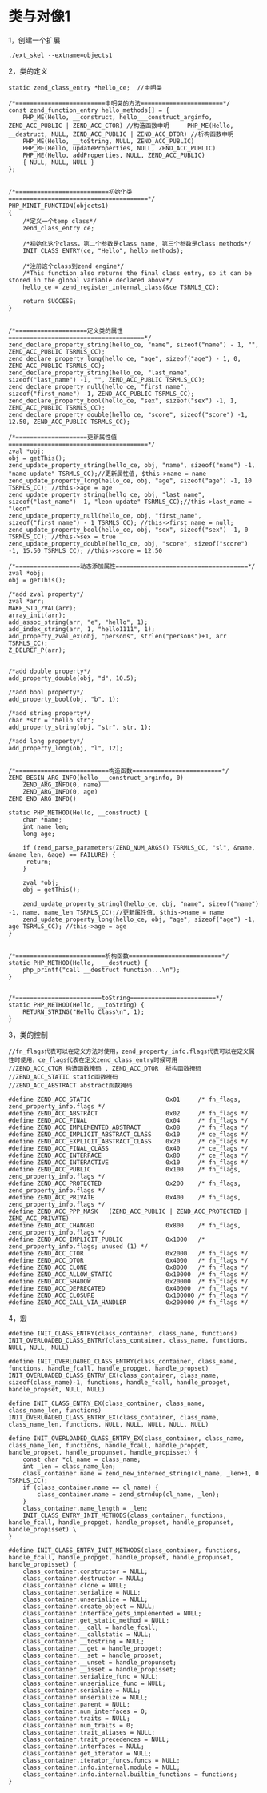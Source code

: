 # 类与对像1

1，创建一个扩展

	./ext_skel --extname=objects1
	
2，类的定义

	static zend_class_entry *hello_ce;  //申明类
	
	/*=========================申明类的方法=======================*/
	const zend_function_entry hello_methods[] = {
		PHP_ME(Hello, __construct, hello___construct_arginfo, ZEND_ACC_PUBLIC | ZEND_ACC_CTOR) //构造函数申明		PHP_ME(Hello, __destruct, NULL, ZEND_ACC_PUBLIC | ZEND_ACC_DTOR) //析构函数申明
		PHP_ME(Hello, __toString, NULL, ZEND_ACC_PUBLIC)
    	PHP_ME(Hello, updateProperties, NULL, ZEND_ACC_PUBLIC)
    	PHP_ME(Hello, addProperties, NULL, ZEND_ACC_PUBLIC)
		{ NULL, NULL, NULL }
	};
	
	
	/*==========================初始化类=======================================*/
	PHP_MINIT_FUNCTION(objects1)
	{
		/*定义一个temp class*/
    	zend_class_entry ce;
    	
    	/*初始化这个class，第二个参数是class name, 第三个参数是class methods*/
    	INIT_CLASS_ENTRY(ce, "Hello", hello_methods);

		/*注册这个class到zend engine*/
		/*This function also returns the final class entry, so it can be stored in the global variable declared above*/
    	hello_ce = zend_register_internal_class(&ce TSRMLS_CC);
		
		return SUCCESS;
	}
	
	
	/*====================定义类的属性======================================*/
	zend_declare_property_string(hello_ce, "name", sizeof("name") - 1, "", ZEND_ACC_PUBLIC TSRMLS_CC);
  	zend_declare_property_long(hello_ce, "age", sizeof("age") - 1, 0, ZEND_ACC_PUBLIC TSRMLS_CC);
  	zend_declare_property_string(hello_ce, "last_name", sizeof("last_name") -1, "", ZEND_ACC_PUBLIC TSRMLS_CC);
  	zend_declare_property_null(hello_ce, "first_name", sizeof("first_name") -1, ZEND_ACC_PUBLIC TSRMLS_CC);
  	zend_declare_property_bool(hello_ce, "sex", sizeof("sex") -1, 1, ZEND_ACC_PUBLIC TSRMLS_CC);
  	zend_declare_property_double(hello_ce, "score", sizeof("score") -1, 12.50, ZEND_ACC_PUBLIC TSRMLS_CC);
	
	/*====================更新属性值=======================================*/
	zval *obj;
    obj = getThis();
    zend_update_property_string(hello_ce, obj, "name", sizeof("name") -1, "name-update" TSRMLS_CC);//更新属性值, $this->name = name
    zend_update_property_long(hello_ce, obj, "age", sizeof("age") -1, 10 TSRMLS_CC); //this->age = age
    zend_update_property_string(hello_ce, obj, "last_name", sizeof("last_name") -1, "leon-update" TSRMLS_CC);//this->last_name = "leon"
    zend_update_property_null(hello_ce, obj, "first_name", sizeof("first_name") - 1 TSRMLS_CC); //this->first_name = null;
    zend_update_property_bool(hello_ce, obj, "sex", sizeof("sex") -1, 0 TSRMLS_CC); //this->sex = true
    zend_update_property_double(hello_ce, obj, "score", sizeof("score") -1, 15.50 TSRMLS_CC); //this->score = 12.50
    
    /*==================动态添加属性=====================================*/
    zval *obj;
    obj = getThis();

    /*add zval property*/
    zval *arr;
    MAKE_STD_ZVAL(arr);
    array_init(arr);
    add_assoc_string(arr, "e", "hello", 1);
    add_index_string(arr, 1, "hello1111", 1);
    add_property_zval_ex(obj, "persons", strlen("persons")+1, arr TSRMLS_CC);
    Z_DELREF_P(arr);


    /*add double property*/
    add_property_double(obj, "d", 10.5);

    /*add bool property*/
    add_property_bool(obj, "b", 1);

    /*add string property*/
    char *str = "hello str";
    add_property_string(obj, "str", str, 1);
    
    /*add long property*/
    add_property_long(obj, "l", 12);
    
    
    /*==========================构造函数=========================*/
    ZEND_BEGIN_ARG_INFO(hello___construct_arginfo, 0)
    	ZEND_ARG_INFO(0, name)
    	ZEND_ARG_INFO(0, age)
	ZEND_END_ARG_INFO()

	static PHP_METHOD(Hello, __construct) {
    	char *name;
    	int name_len;
    	long age;

    	if (zend_parse_parameters(ZEND_NUM_ARGS() TSRMLS_CC, "sl", &name, &name_len, &age) == FAILURE) {
       	 return;
    	}

    	zval *obj;
    	obj = getThis();

    	zend_update_property_stringl(hello_ce, obj, "name", sizeof("name") -1, name, name_len TSRMLS_CC);//更新属性值, $this->name = name
    	zend_update_property_long(hello_ce, obj, "age", sizeof("age") -1, age TSRMLS_CC); //this->age = age
	}
	
	
	/*=========================析构函数==========================*/
	static PHP_METHOD(Hello,  __destruct) {
    	php_printf("call __destruct function...\n");
	}
	
	
	/*========================toString========================*/
	static PHP_METHOD(Hello, __toString) {
    	RETURN_STRING("Hello Class\n", 1);
	}
	
	

	
	
	
	
3，类的控制

	//fn_flags代表可以在定义方法时使用，zend_property_info.flags代表可以在定义属性时使用，ce_flags代表在定义zend_class_entry时候可用
	//ZEND_ACC_CTOR 构造函数掩码 , ZEND_ACC_DTOR  析构函数掩码
	//ZEND_ACC_STATIC static函数掩码
	//ZEND_ACC_ABSTRACT abstract函数掩码
	
	#define ZEND_ACC_STATIC                     0x01     /* fn_flags, zend_property_info.flags */
	#define ZEND_ACC_ABSTRACT                   0x02     /* fn_flags */
	#define ZEND_ACC_FINAL                      0x04     /* fn_flags */
	#define ZEND_ACC_IMPLEMENTED_ABSTRACT       0x08     /* fn_flags */
	#define ZEND_ACC_IMPLICIT_ABSTRACT_CLASS    0x10     /* ce_flags */
	#define ZEND_ACC_EXPLICIT_ABSTRACT_CLASS    0x20     /* ce_flags */
	#define ZEND_ACC_FINAL_CLASS                0x40     /* ce_flags */
	#define ZEND_ACC_INTERFACE                  0x80     /* ce_flags */
	#define ZEND_ACC_INTERACTIVE                0x10     /* fn_flags */
	#define ZEND_ACC_PUBLIC                     0x100    /* fn_flags, zend_property_info.flags */
	#define ZEND_ACC_PROTECTED                  0x200    /* fn_flags, zend_property_info.flags */
	#define ZEND_ACC_PRIVATE                    0x400    /* fn_flags, zend_property_info.flags */
	#define ZEND_ACC_PPP_MASK   (ZEND_ACC_PUBLIC | ZEND_ACC_PROTECTED | ZEND_ACC_PRIVATE)
	#define ZEND_ACC_CHANGED                    0x800    /* fn_flags, zend_property_info.flags */
	#define ZEND_ACC_IMPLICIT_PUBLIC            0x1000   /* zend_property_info.flags; unused (1) */
	#define ZEND_ACC_CTOR                       0x2000   /* fn_flags */      
	#define ZEND_ACC_DTOR                       0x4000   /* fn_flags */     
	#define ZEND_ACC_CLONE                      0x8000   /* fn_flags */
	#define ZEND_ACC_ALLOW_STATIC               0x10000  /* fn_flags */
	#define ZEND_ACC_SHADOW                     0x20000  /* fn_flags */
	#define ZEND_ACC_DEPRECATED                 0x40000  /* fn_flags */
	#define ZEND_ACC_CLOSURE                    0x100000 /* fn_flags */
	#define ZEND_ACC_CALL_VIA_HANDLER           0x200000 /* fn_flags */
	
	
4，宏
	
	#define INIT_CLASS_ENTRY(class_container, class_name, functions) INIT_OVERLOADED_CLASS_ENTRY(class_container, class_name, functions, NULL, NULL, NULL)
	
	#define INIT_OVERLOADED_CLASS_ENTRY(class_container, class_name, functions, handle_fcall, handle_propget, handle_propset)  INIT_OVERLOADED_CLASS_ENTRY_EX(class_container, class_name, sizeof(class_name)-1, functions, handle_fcall, handle_propget, handle_propset, NULL, NULL)
	
	define INIT_CLASS_ENTRY_EX(class_container, class_name, class_name_len, functions) INIT_OVERLOADED_CLASS_ENTRY_EX(class_container, class_name, class_name_len, functions, NULL, NULL, NULL, NULL, NULL)
	
	define INIT_OVERLOADED_CLASS_ENTRY_EX(class_container, class_name, class_name_len, functions, handle_fcall, handle_propget, handle_propset, handle_propunset, handle_propisset) {			
		const char *cl_name = class_name;		
		int _len = class_name_len;				
		class_container.name = zend_new_interned_string(cl_name, _len+1, 0 TSRMLS_CC);
		if (class_container.name == cl_name) {	
			class_container.name = zend_strndup(cl_name, _len);
		}										
		class_container.name_length = _len;	
		INIT_CLASS_ENTRY_INIT_METHODS(class_container, functions, handle_fcall, handle_propget, handle_propset, handle_propunset, handle_propisset) \
	}

	#define INIT_CLASS_ENTRY_INIT_METHODS(class_container, functions, handle_fcall, handle_propget, handle_propset, handle_propunset, handle_propisset) {								
		class_container.constructor = NULL;	
		class_container.destructor = NULL;		
		class_container.clone = NULL;			
		class_container.serialize = NULL;		
		class_container.unserialize = NULL;	
		class_container.create_object = NULL;	
		class_container.interface_gets_implemented = NULL;
		class_container.get_static_method = NULL;
		class_container.__call = handle_fcall;	
		class_container.__callstatic = NULL;	
		class_container.__tostring = NULL;		
		class_container.__get = handle_propget;
		class_container.__set = handle_propset;
		class_container.__unset = handle_propunset;
		class_container.__isset = handle_propisset;
		class_container.serialize_func = NULL;	
		class_container.unserialize_func = NULL;
		class_container.serialize = NULL;		
		class_container.unserialize = NULL;	
		class_container.parent = NULL;			
		class_container.num_interfaces = 0;	
		class_container.traits = NULL;			
		class_container.num_traits = 0;			
		class_container.trait_aliases = NULL;	
		class_container.trait_precedences = NULL;
		class_container.interfaces = NULL;		
		class_container.get_iterator = NULL;	
		class_container.iterator_funcs.funcs = NULL;
		class_container.info.internal.module = NULL;
		class_container.info.internal.builtin_functions = functions;
	}
	
	
	
	
	
	
	
	
	
	
	
	